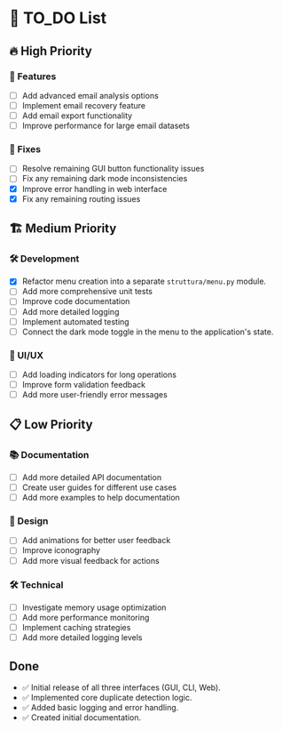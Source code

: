 # 📝 TO_DO List

## 🔥 High Priority

### 🚀 Features

- [ ] Add advanced email analysis options
- [ ] Implement email recovery feature
- [ ] Add email export functionality
- [ ] Improve performance for large email datasets

### 🐛 Fixes

- [ ] Resolve remaining GUI button functionality issues
- [ ] Fix any remaining dark mode inconsistencies
- [x] Improve error handling in web interface
- [x] Fix any remaining routing issues

## 🏗️ Medium Priority

### 🛠️ Development

- [x] Refactor menu creation into a separate `struttura/menu.py` module.
- [ ] Add more comprehensive unit tests
- [ ] Improve code documentation
- [ ] Add more detailed logging
- [ ] Implement automated testing
- [ ] Connect the dark mode toggle in the menu to the application's state.

### 🎨 UI/UX

- [ ] Add loading indicators for long operations
- [ ] Improve form validation feedback
- [ ] Add more user-friendly error messages

## 📋 Low Priority

### 📚 Documentation

- [ ] Add more detailed API documentation
- [ ] Create user guides for different use cases
- [ ] Add more examples to help documentation

### 🎨 Design

- [ ] Add animations for better user feedback
- [ ] Improve iconography
- [ ] Add more visual feedback for actions

### 🛠️ Technical

- [ ] Investigate memory usage optimization
- [ ] Add more performance monitoring
- [ ] Implement caching strategies
- [ ] Add more detailed logging levels

## Done
- ✅ Initial release of all three interfaces (GUI, CLI, Web).
- ✅ Implemented core duplicate detection logic.
- ✅ Added basic logging and error handling.
- ✅ Created initial documentation.
